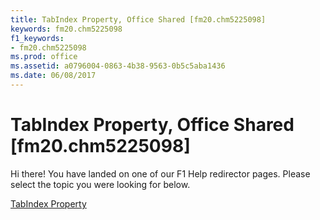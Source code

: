 ```yaml
---
title: TabIndex Property, Office Shared [fm20.chm5225098]
keywords: fm20.chm5225098
f1_keywords:
- fm20.chm5225098
ms.prod: office
ms.assetid: a0796004-0863-4b38-9563-0b5c5aba1436
ms.date: 06/08/2017
---
```



# TabIndex Property, Office Shared [fm20.chm5225098]

Hi there! You have landed on one of our F1 Help redirector pages. Please select the topic you were looking for below.

[TabIndex Property](http://msdn.microsoft.com/library/5924d02f-d96c-2b81-6c41-c69ea68ad048%28Office.15%29.aspx)

